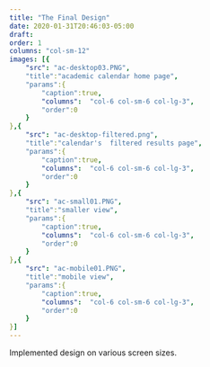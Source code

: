 ```yaml
---
title: "The Final Design"
date: 2020-01-31T20:46:03-05:00
draft: 
order: 1
columns: "col-sm-12"
images: [{
    "src": "ac-desktop03.PNG",
    "title":"academic calendar home page",
    "params":{
        "caption":true,
        "columns":  "col-6 col-sm-6 col-lg-3",
        "order":0
    }
},{
    "src": "ac-desktop-filtered.png",
    "title":"calendar's  filtered results page",
    "params":{
        "caption":true,
        "columns":  "col-6 col-sm-6 col-lg-3",
        "order":0
    }
},{
    "src": "ac-small01.PNG",
    "title":"smaller view",
    "params":{
        "caption":true,
        "columns":  "col-6 col-sm-6 col-lg-3",
        "order":0
    }
},{
    "src": "ac-mobile01.PNG",
    "title":"mobile view",
    "params":{
        "caption":true,
        "columns":  "col-6 col-sm-6 col-lg-3",
        "order":0
    }
}]
---
```

Implemented design on various screen sizes.